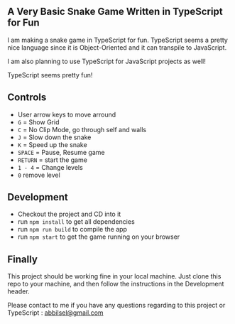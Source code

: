 ## A Very Basic Snake Game Written in TypeScript for Fun

I am making a snake game in TypeScript for fun. TypeScript seems a pretty nice language since it is Object-Oriented and it can transpile to JavaScript.

I am also planning to use TypeScript for JavaScript projects as well!

TypeScript seems pretty fun!

## Controls
 - User arrow keys to move arround
 - `G` = Show Grid
 - `C` = No Clip Mode, go through self and walls
 - `J` = Slow down the snake
 - `K` = Speed up the snake
 - `SPACE` = Pause, Resume game
 - `RETURN` = start the game
 - `1 - 4` = Change levels
 - `0` remove level
 
 

## Development
 - Checkout the project and CD into it
 - run `npm install` to get all dependencies
 - run `npm run build` to compile the app
 - run `npm start` to get the game running on your browser




 ## Finally
This project should be working fine in your local machine. Just clone this repo to your machine, and then follow the instructions in the Development header. 

Please contact to me if you have any questions regarding to this project or TypeScript : abbilsel@gmail.com